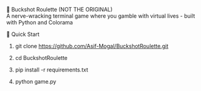 🔫 Buckshot Roulette (NOT THE ORIGINAL)  
A nerve-wracking terminal game where you gamble with virtual lives - built with Python and Colorama

🚀 Quick Start

1) git clone https://github.com/Asif-Mogal/BuckshotRoulette.git

2) cd BuckshotRoulette

3) pip install -r requirements.txt 

4) python game.py
